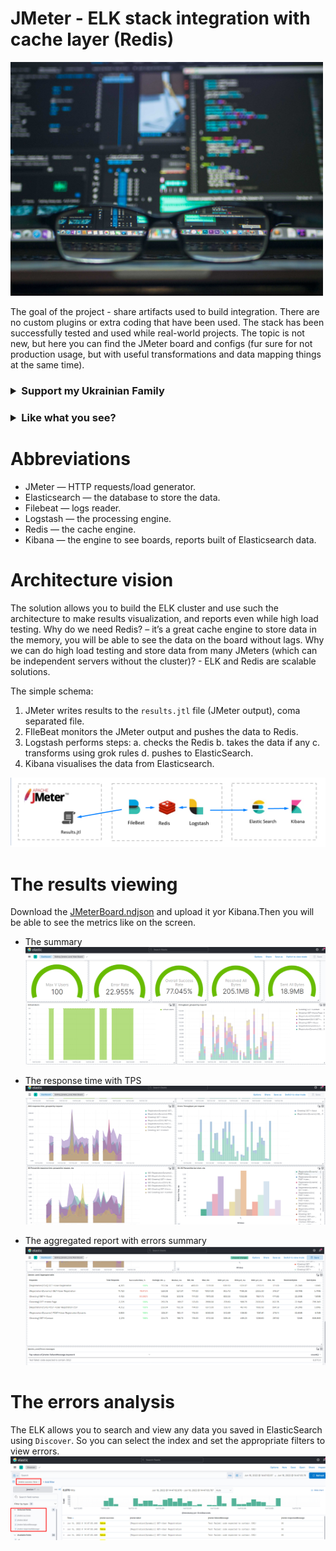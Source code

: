 # JMeter - ELK stack integration with cache layer (Redis)

<img src="https://raw.githubusercontent.com/mderevyankoaqa/jmeter-elk/main/img/logo.jpg"  width="500">

The goal of the project - share artifacts used to build integration. There are no custom plugins or extra coding that have been used.
The stack has been successfully tested and used while real-world projects. The topic is not new, but here you can find the JMeter board and configs (fur sure for not production usage, but with useful transformations and data mapping things at the same time).

<h3> 
<details>
<summary>Support my Ukrainian Family 
</summary>
 <a href="https://www.paypal.com/cgi-bin/webscr?cmd=_s-xclick&hosted_button_id=H8L62WL5HVD32">
  <img src="https://raw.githubusercontent.com/stefan-niedermann/paypal-donate-button/master/paypal-donate-button.png" alt="Donate with PayPal" />
</a>
</details>
</h3>

<h3>
<details>
<summary>Like what you see?</summary>
<br>
   <a href="https://www.buymeacoffee.com/mvderevyanko">
      <img alt="Coffee2" src="https://raw.githubusercontent.com/mderevyankoaqa/jmeter-elk/main/img/Coffee2.png"  width="150">

</a>
</details>
</h3>


# Abbreviations
* JMeter — HTTP requests/load generator.
* Elasticsearch — the database to store the data.
* Filebeat — logs reader.
* Logstash — the processing engine.
* Redis — the cache engine.   
* Kibana — the engine to see boards, reports built of Elasticsearch data.

# Architecture vision
The solution allows you to build the ELK cluster and use such the architecture
to make results visualization, and reports even while high load testing. Why do we need Redis? – it’s a great cache engine to store data in the memory, you will be able to see the data on the board without lags.
Why we can do high load testing and store data from many JMeters (which can be independent servers without the cluster)?  - ELK and Redis are scalable solutions.


The simple schema:
1. JMeter writes results to the `results.jtl` file (JMeter output), coma separated file.
2. FIleBeat monitors the JMeter output and pushes the data to Redis.
3. Logstash performs steps:
   a. checks the Redis 
   b. takes the data if any
   c. transforms using grok rules
   d. pushes to ElasticSearch.
4. Kibana visualises the data from Elasticsearch.

![](img/elk.png)


# The results viewing 
Download the [JMeterBoard.ndjson](https://github.com/mderevyankoaqa/jmeter-elk/tree/main/kibana_board/JMeterBoard.ndjson) and upload it yor Kibana.Then you will be able to see the metrics like on the screen.
* The summary
   ![](img/board1.png)
  
* The response time with TPS
   ![](img/board2.png)
  
* The aggregated report with errors summary
  ![](img/board3.png)
  
# The errors analysis 
The ELK allows you to search and view any data you saved in ElasticSearch using `Discover`.
So you can select the index and set the appropriate filters to view errors.
   ![](img/discover_errors.png)




